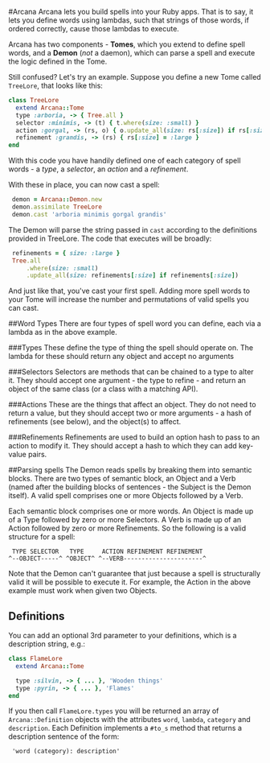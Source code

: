 #Arcana
Arcana lets you build spells into your Ruby apps. That is to say, it lets you define words using lambdas, such that strings of those words, if ordered correctly, cause those lambdas to execute.

Arcana has two components - **Tomes**, which you extend to define spell words, and a **Demon** (_not_ a daemon), which can parse a spell and execute the logic defined in the Tome.

Still confused? Let's try an example. Suppose you define a new Tome called `TreeLore`, that looks like this:

```ruby
class TreeLore
  extend Arcana::Tome
  type :arboria, -> { Tree.all }
  selector :minimis, -> (t) { t.where(size: :small) }
  action :gorgal, -> (rs, o) { o.update_all(size: rs[:size]) if rs[:size] }
  refinement :grandis, -> (rs) { rs[:size] = :large }
end
```

With this code you have handily defined one of each category of spell words - a _type_, a _selector_, an _action_ and a _refinement_.

With these in place, you can now cast a spell:
```ruby
 demon = Arcana::Demon.new
 demon.assimilate TreeLore
 demon.cast 'arboria minimis gorgal grandis'
```

The Demon will parse the string passed in `cast` according to the definitions provided in TreeLore. The code that executes will be broadly:

```ruby
 refinements = { size: :large }
 Tree.all
     .where(size: :small)
     .update_all(size: refinements[:size] if refinements[:size])
```

And just like that, you've cast your first spell. Adding more spell words to your Tome will increase the number and permutations of valid spells you can cast.

##Word Types
There are four types of spell word you can define, each via a lambda as in the above example.

###Types
These define the type of thing the spell should operate on. The lambda for these should return any object and accept no arguments

###Selectors
Selectors are methods that can be chained to a type to alter it. They should accept one argument - the type to refine - and return an object of the same class (or a class with a matching API).

###Actions
These are the things that affect an object. They do not need to return a value, but they should accept two or more arguments - a hash of refinements (see below), and the object(s) to affect.

###Refinements
Refinements are used to build an option hash to pass to an action to modify it. They should accept a hash to which they can add key-value pairs.

##Parsing spells
The Demon reads spells by breaking them into semantic blocks. There are two types of semantic block, an Object and a Verb (named after the building blocks of sentences - the Subject is the Demon itself). A valid spell comprises one or more Objects followed by a Verb.

Each semantic block comprises one or more words. An Object is made up of a Type followed by  zero or more Selectors. A Verb is made up of an Action followed by zero or more Refinements. So the following is a valid structure for a spell:

```
 TYPE SELECTOR   TYPE     ACTION REFINEMENT REFINEMENT
^--OBJECT-----^ ^OBJECT^ ^--VERB----------------------^
```

Note that the Demon can't guarantee that just because a spell is structurally valid it will be possible to execute it. For example, the Action in the above example must work when given two Objects.

## Definitions 
You can add an optional 3rd parameter to your definitions, which is a description string, e.g.:

```ruby
class FlameLore
  extend Arcana::Tome

  type :silvin, -> { ... }, 'Wooden things'
  type :pyrin, -> { ... }, 'Flames'
end
```
If you then call `FlameLore.types` you will be returned an array of `Arcana::Definition` objects with the attributes `word`, `lambda`, `category` and `description`. Each Definition implements a `#to_s` method that returns a description sentence of the form:

` 'word (category): description'`

